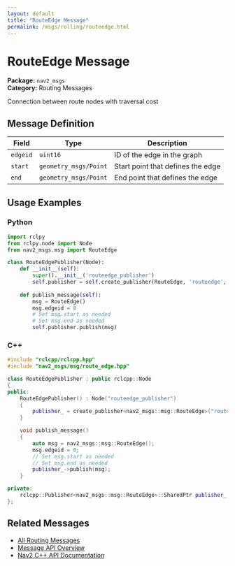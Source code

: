 ```yaml
---
layout: default
title: "RouteEdge Message"
permalink: /msgs/rolling/routeedge.html
---
```


# RouteEdge Message

**Package:** `nav2_msgs`  
**Category:** Routing Messages

Connection between route nodes with traversal cost

## Message Definition

| Field | Type | Description |
|-------|------|-------------|
| `edgeid` | `uint16` | ID of the edge in the graph |
| `start` | `geometry_msgs/Point` | Start point that defines the edge |
| `end` | `geometry_msgs/Point` | End point that defines the edge |



## Usage Examples

### Python

```python
import rclpy
from rclpy.node import Node
from nav2_msgs.msg import RouteEdge

class RouteEdgePublisher(Node):
    def __init__(self):
        super().__init__('routeedge_publisher')
        self.publisher = self.create_publisher(RouteEdge, 'routeedge', 10)
        
    def publish_message(self):
        msg = RouteEdge()
        msg.edgeid = 0
        # Set msg.start as needed
        # Set msg.end as needed
        self.publisher.publish(msg)
```

### C++

```cpp
#include "rclcpp/rclcpp.hpp"
#include "nav2_msgs/msg/route_edge.hpp"

class RouteEdgePublisher : public rclcpp::Node
{
public:
    RouteEdgePublisher() : Node("routeedge_publisher")
    {
        publisher_ = create_publisher<nav2_msgs::msg::RouteEdge>("routeedge", 10);
    }

    void publish_message()
    {
        auto msg = nav2_msgs::msg::RouteEdge();
        msg.edgeid = 0;
        // Set msg.start as needed
        // Set msg.end as needed
        publisher_->publish(msg);
    }

private:
    rclcpp::Publisher<nav2_msgs::msg::RouteEdge>::SharedPtr publisher_;
};
```

## Related Messages

- [All Routing Messages](/rolling/msgs/index.html#routing-messages)
- [Message API Overview](/rolling/msgs/index.html)
- [Nav2 C++ API Documentation](/rolling/html/index.html)

